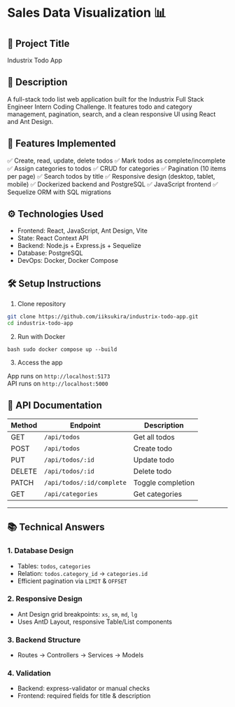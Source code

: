 # Sales Data Visualization 📊

## 📌 Project Title

Industrix Todo App

## 📝 Description

A full-stack todo list web application built for the Industrix Full Stack Engineer Intern Coding Challenge. It features todo and category management, pagination, search, and a clean responsive UI using React and Ant Design.

## 🚀 Features Implemented

✅ Create, read, update, delete todos
✅ Mark todos as complete/incomplete
✅ Assign categories to todos
✅ CRUD for categories
✅ Pagination (10 items per page)
✅ Search todos by title
✅ Responsive design (desktop, tablet, mobile)
✅ Dockerized backend and PostgreSQL
✅ JavaScript frontend
✅ Sequelize ORM with SQL migrations

## ⚙️ Technologies Used

- Frontend: React, JavaScript, Ant Design, Vite
- State: React Context API
- Backend: Node.js + Express.js + Sequelize
- Database: PostgreSQL
- DevOps: Docker, Docker Compose

## 🛠️ Setup Instructions

1. Clone repository

```bash
git clone https://github.com/iiksukira/industrix-todo-app.git
cd industrix-todo-app
```

2. Run with Docker

`bash sudo docker compose up --build `

3. Access the app

App runs on `http://localhost:5173`  
API runs on `http://localhost:5000`

## 📘 API Documentation

| Method | Endpoint                  | Description       |
| ------ | ------------------------- | ----------------- |
| GET    | `/api/todos`              | Get all todos     |
| POST   | `/api/todos`              | Create todo       |
| PUT    | `/api/todos/:id`          | Update todo       |
| DELETE | `/api/todos/:id`          | Delete todo       |
| PATCH  | `/api/todos/:id/complete` | Toggle completion |
| GET    | `/api/categories`         | Get categories    |

---

## 📚 Technical Answers

### 1. Database Design

- Tables: `todos`, `categories`
- Relation: `todos.category_id` → `categories.id`
- Efficient pagination via `LIMIT` & `OFFSET`

### 2. Responsive Design

- Ant Design grid breakpoints: `xs`, `sm`, `md`, `lg`
- Uses AntD Layout, responsive Table/List components

### 3. Backend Structure

- Routes → Controllers → Services → Models

### 4. Validation

- Backend: express-validator or manual checks
- Frontend: required fields for title & description
